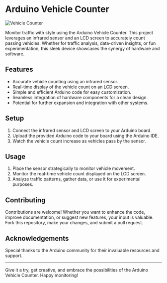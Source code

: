 # Arduino Vehicle Counter

![Vehicle Counter](vehicle_counter/work3.png)

Monitor traffic with style using the Arduino Vehicle Counter. This project leverages an infrared sensor and an LCD screen to accurately count passing vehicles. Whether for traffic analysis, data-driven insights, or fun experimentation, this sleek device showcases the synergy of hardware and software.

## Features

- Accurate vehicle counting using an infrared sensor.
- Real-time display of the vehicle count on an LCD screen.
- Simple and efficient Arduino code for easy customization.
- Seamless integration of hardware components for a clean design.
- Potential for further expansion and integration with other systems.

## Setup

1. Connect the infrared sensor and LCD screen to your Arduino board.
2. Upload the provided Arduino code to your board using the Arduino IDE.
3. Watch the vehicle count increase as vehicles pass by the sensor.

## Usage

1. Place the sensor strategically to monitor vehicle movement.
2. Monitor the real-time vehicle count displayed on the LCD screen.
3. Analyze traffic patterns, gather data, or use it for experimental purposes.

## Contributing

Contributions are welcome! Whether you want to enhance the code, improve documentation, or suggest new features, your input is valuable. Fork this repository, make your changes, and submit a pull request.

## Acknowledgements

Special thanks to the Arduino community for their invaluable resources and support.

---

Give it a try, get creative, and embrace the possibilities of the Arduino Vehicle Counter. Happy monitoring!
